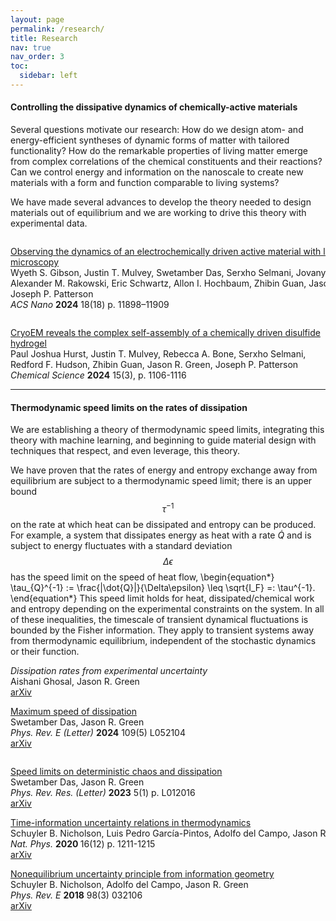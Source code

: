 ```yaml
---
layout: page
permalink: /research/
title: Research
nav: true
nav_order: 3
toc:
  sidebar: left
---
```


#### Controlling the dissipative dynamics of chemically-active materials

Several questions motivate our research: How do we design atom- and energy-efficient syntheses of dynamic forms of matter with tailored functionality?
How do the remarkable properties of living matter emerge from complex correlations of the chemical constituents and their reactions?
Can we control energy and information on the nanoscale to create new materials with a form and function comparable to living systems?

We have made several advances to develop the theory needed to design materials out of equilibrium  and we are working to drive this theory with experimental data.

<div style="width: 100%; overflow: hidden;">
     <div style="width: 600px; float: left;"> 
<p class="" style="white-space:pre-wrap;"><a href="https://doi.org/10.1021/acsnano.4c01524">Observing the dynamics of an electrochemically driven active material with liquid electron microscopy</a><br>Wyeth S. Gibson, Justin T. Mulvey, Swetamber Das, Serxho Selmani, Jovany G. Merham, Alexander M. Rakowski, Eric Schwartz, Allon I. Hochbaum, Zhibin Guan, Jason R. Green, Joseph P. Patterson<br><em>ACS Nano</em> <strong>2024</strong> 18(18) p. 11898–11909
</p>
</div>
<!--<div style="margin-left: 620px;"> 
<img src="../assets/img/2024_ACSNano_Wyeth.jpeg" width="250">
</div>-->
</div>

<p><a href="https://doi.org/10.1039/D3SC05790A" target="_blank">CryoEM reveals the complex self-assembly of a chemically driven disulfide hydrogel</a><br>
Paul Joshua Hurst, Justin T. Mulvey, Rebecca A. Bone, Serxho Selmani, Redford F. Hudson, Zhibin Guan, Jason R. Green, Joseph P. Patterson<br>
<em>Chemical Science</em> <strong>2024</strong> 15(3), p. 1106-1116
</p>

---

#### Thermodynamic speed limits on the rates of dissipation

We are establishing a theory of thermodynamic speed limits, integrating this theory with machine learning, and beginning to guide material design with techniques that respect, and even leverage, this theory.

We have proven that the rates of energy and entropy exchange away from equilibrium are subject to a thermodynamic speed limit; there is an upper bound $$\tau^{-1}$$ on the rate at which heat can be dissipated and entropy can be produced. 
For example, a system that dissipates energy as heat with a rate $\dot{Q}$ and is subject to energy fluctuates with a standard deviation $$\Delta\epsilon$$ has the speed limit on the speed of heat flow,
\begin{equation*} 
	\tau_{Q}^{-1} := \frac{|\dot{Q}|}{\Delta\epsilon} \leq \sqrt{I_F} =: \tau^{-1}.
\end{equation*}
This speed limit holds for heat, dissipated/chemical work and entropy depending on the experimental constraints on the system. In all of these inequalities, the timescale of transient dynamical fluctuations is bounded by the Fisher information. 
They apply to transient systems away from thermodynamic equilibrium, independent of the stochastic dynamics or their function.

<p>
<em>Dissipation rates from experimental uncertainty</em><br>
Aishani Ghosal, Jason R. Green<br>
<a href="https://doi.org/10.48550/arXiv.2406.05333" target="_blank">arXiv</a>
</p>

<p><a href="https://journals.aps.org/pre/abstract/10.1103/PhysRevE.109.L052104">Maximum speed of dissipation</a><br>Swetamber Das, Jason R. Green<br><em>Phys. Rev. E (Letter)</em> <strong>2024</strong> 109(5) L052104<br><a href="https://arxiv.org/abs/2305.12047" target="_blank">arXiv</a></p>

<div style="width: 100%; overflow: hidden;">
     <div style="width: 600px; float: left;"> 
  <p class="" style="white-space:pre-wrap;"><a href="https://link.aps.org/doi/10.1103/PhysRevResearch.5.L012016" target="_blank">Speed limits on deterministic chaos and dissipation</a><br>Swetamber Das, Jason R. Green<br><em>Phys. Rev. Res. (Letter)</em> <strong>2023</strong> 5(1) p. L012016<strong><br></strong><a href="https://arxiv.org/abs/2110.06993" target="_blank">arXiv</a></p>

<p><a href="https://www.nature.com/articles/s41567-020-0981-y" target="_blank">Time-information uncertainty relations in thermodynamics</a><br>Schuyler B. Nicholson, Luis Pedro García-Pintos, Adolfo del Campo, Jason R. Green<br><em>Nat. Phys. </em><strong>2020 </strong>16(12) p. 1211-1215<strong><br></strong><a href="https://arxiv.org/abs/2001.05418" target="_blank">arXiv</a><br>
</p>

<p><a href="https://doi.org/10.1103/PhysRevE.98.032106" target="_blank">Nonequilibrium uncertainty principle from information geometry</a><br>Schuyler B. Nicholson, Adolfo del Campo, Jason R. Green<br><em>Phys. Rev. E</em>&nbsp;<strong>2018</strong>&nbsp;98(3) 032106<br><a href="https://arxiv.org/abs/1801.02242" target="_blank">arXiv</a>
</p>
